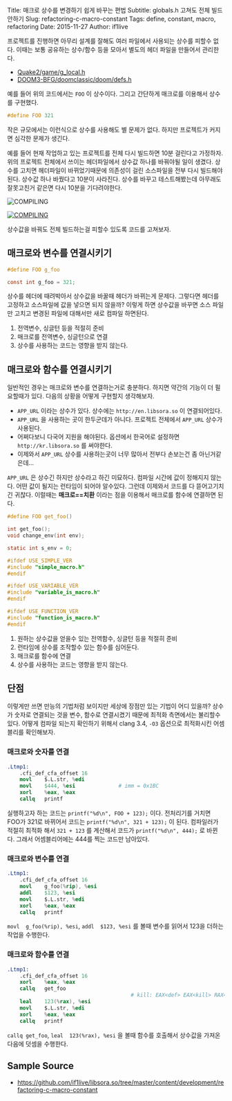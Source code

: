 Title: 매크로 상수를 변경하기 쉽게 바꾸는 편법
Subtitle: globals.h 고쳐도 전체 빌드 안하기
Slug: refactoring-c-macro-constant
Tags: define, constant, macro, refactoring
Date: 2015-11-27
Author: if1live

프로젝트를 진행하면 아무리 설계를 잘해도 여러 파일에서 사용되는 상수를 피할수 없다. 이때는 보통 공유하는 상수/함수 등을 모아서 별도의 헤더 파일을 만들어서 관리한다.

-   [Quake2/game/g_local.h](https://github.com/id-Software/Quake-2/blob/master/game/g_local.h)
-   [DOOM3-BFG/doomclassic/doom/defs.h](https://github.com/id-Software/DOOM-3-BFG/blob/master/doomclassic/doom/defs.h)

예를 들어 위의 코드에서는 `FOO` 이 상수이다. 그리고 간단하게 매크로를 이용해서 상수를 구현했다.

```h
#define FOO 321
```

작은 규모에서는 이런식으로 상수를 사용해도 별 문제가 없다. 하지만 프로젝트가 커지면 심각한 문제가 생긴다.

예를 들어 현재 작업하고 있는 프로젝트를 전체 다시 빌드하면 10분 걸린다고 가정하자. 위의 프로젝트 전체에서 쓰이는 헤더파일에서 상수값 하나를 바꿔야될 일이 생겼다. 상수를 고치면 헤더파일이 바뀌었기때문에 의존성이 걸린 소스파일을 전부 다시 빌드해야된다. 상수값 하나 바꿨다고 10분이 사라진다. 상수를 바꾸고 테스트해봤는데 아무래도 잘못고친거 같은면 다시 10분을 기다려야한다.

![COMPILING]({attach}refactoring-c-macro-constant/compiling.png)

[![COMPILING]({attach}refactoring-c-macro-constant/compiling.png)](https://xkcd.com/303/)

상수값을 바꿔도 전체 빌드하는걸 피할수 있도록 코드를 고쳐보자.

매크로와 변수를 연결시키기
--------------------------

```h
#define FOO g_foo
```

```c
const int g_foo = 321;
```

상수를 헤더에 때려박아서 상수값을 바꿀때 헤더가 바뀌는게 문제다. 그렇다면 헤더를 고정하고 소스파일에 값을 넣으면 되지 않을까? 이렇게 하면 상수값을 바꾸면 소스 파일만 고치고 변경된 파일에 대해서만 새로 컴파일 하면된다.

1.  전역변수, 싱글턴 등을 적절히 준비
2.  매크로를 전역변수, 싱글턴으로 연결
3.  상수를 사용하는 코드는 영향을 받지 않는다.

매크로와 함수를 연결시키기
--------------------------

일반적인 경우는 매크로와 변수를 연결하는거로 충분하다. 하지면 약간의 기능이 더 필요할때가 있다. 다음의 상황을 어떻게 구현할지 생각해보자.

-   `APP_URL` 이라는 상수가 있다. 상수에는 `http://en.libsora.so` 이 연결되어있다.
-   `APP_URL` 을 사용하는 곳이 한두군데가 아니다. 프로젝트 전체에서 `APP_URL` 상수가 사용된다.
-   어쩌다보니 다국어 지원을 해야된다. 옵션에서 한국어로 설정하면 `http://kr.libsora.so` 를 써야한다.
-   이제와서 `APP_URL` 상수를 사용하는곳이 너무 많아서 전부다 손보는건 좀 아닌거같은데...

`APP_URL` 은 상수긴 하지만 상수라고 하긴 미묘하다. 컴파일 시간에 값이 정해지지 않는다. 어떤 값이 될지는 런타임이 되어야 알수있다. 그런데 이제와서 코드를 다 뜯어고기치긴 귀찮다. 이럴때는 **매크로==치환** 이라는 점을 이용해서 매크로를 함수에 연결하면 된다.

```h
#define FOO get_foo()

int get_foo();
void change_env(int env);
```

```c
static int s_env = 0;
```

```c
#ifdef USE_SIMPLE_VER
#include "simple_macro.h"
#endif

#ifdef USE_VARIABLE_VER
#include "variable_is_macro.h"
#endif

#ifdef USE_FUNCTION_VER
#include "function_is_macro.h"
#endif

```

1.  원하는 상수값을 얻을수 있는 전역함수, 싱글턴 등을 적절히 준비
2.  런타임에 상수를 조작할수 있는 함수를 심어둔다.
3.  매크로를 함수에 연결
4.  상수를 사용하는 코드는 영향을 받지 않는다.

단점
----

이렇게만 쓰면 만능의 기법처럼 보이지만 세상에 장점만 있는 기법이 어디 있을까? 상수가 숫자로 연결되는 것을 변수, 함수로 연결시켰기 때문에 최적화 측면에서는 불리할수 있다. 어떻게 컴파일 되는지 확인하기 위해서 clang 3.4, `-O3` 옵션으로 최적화시킨 어셈블리를 확인해보자.

### 매크로와 숫자를 연결

```s
.Ltmp1:
	.cfi_def_cfa_offset 16
	movl	$.L.str, %edi
	movl	$444, %esi              # imm = 0x1BC
	xorl	%eax, %eax
	callq	printf
```

실행하고자 하는 코드는 `printf("%d\n", FOO + 123);` 이다. 전처리기를 거치면 FOO가 321로 바뀌어서 코드는 `printf("%d\n", 321 + 123);` 이 된다. 컴파일러가 적절히 최적화 해서 `321 + 123` 를 계산해서 코드가 `printf("%d\n", 444);` 로 바뀐다. 그래서 어셈블리어에는 444를 찍는 코드만 남아있다.

### 매크로와 변수를 연결

```s
.Ltmp1:
	.cfi_def_cfa_offset 16
	movl	g_foo(%rip), %esi
	addl	$123, %esi
	movl	$.L.str, %edi
	xorl	%eax, %eax
	callq	printf
```

`movl  g_foo(%rip), %esi`, `addl  $123, %esi` 를 볼때 변수를 읽어서 123을 더하는 작업을 수행한다.

### 매크로와 함수를 연결

```s
.Ltmp1:
	.cfi_def_cfa_offset 16
	xorl	%eax, %eax
	callq	get_foo
                                        # kill: EAX<def> EAX<kill> RAX<def>
	leal	123(%rax), %esi
	movl	$.L.str, %edi
	xorl	%eax, %eax
	callq	printf
```

`callq get_foo`, `leal  123(%rax), %esi` 을 볼때 함수를 호출해서 상수값을 가져온 다음에 덧셈을 수행한다.

Sample Source
-------------

-   <https://github.com/if1live/libsora.so/tree/master/content/development/refactoring-c-macro-constant>
